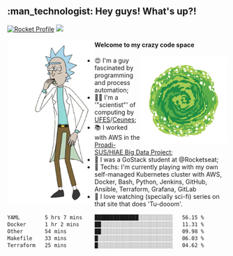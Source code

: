 
<h2> :man_technologist: Hey guys! What's up?!</h2>
                                                                         
[![Rocket Profile](https://img.shields.io/static/v1?label=Rocketseat&message=Profile&colorA=purple&color=black&logo=Rocket&logoColor=white)](https://app.rocketseat.com.br/me/elyabe)
<a href="https://www.linkedin.com/in/elyabe/"><img src="https://img.shields.io/badge/LinkedIn-informational?logo=linkedin"/></a>

<img align='left' src="https://raw.githubusercontent.com/Elyabe/Elyabe/master/images/rick-dancing.gif" width='200'>

                       
#### Welcome to my crazy code space 
<img align='right' src="https://raw.githubusercontent.com/Elyabe/elyabe/master/images/portal-3.gif" width='200'>

- :heart_eyes: I'm a guy fascinated by programming and process automation; 
- :office_worker: I'm a '"scientist"' of computing by [UFES](http://ufes.br)/[Ceunes](http://ceunes.ufes.br);
- :books: I worked with AWS in the [Proadi-SUS/HIAE Big Data Project](https://hospitais.proadi-sus.org.br/projetos/24/big-data);
- :rocket: I was a GoStack student at @Rocketseat;
- :green_heart: Techs: I'm currently playing with my own self-managed Kubernetes cluster with AWS, Docker, Bash, Python, Jenkins, GitHub, Ansible, Terraform, Grafana, GitLab
- :movie_camera: I love watching (specially sci-fi) series on that site that does 'Tu-dooom'.

<!--START_SECTION:waka-->
```text
YAML        5 hrs 7 mins    ██████████████░░░░░░░░░░░   56.15 % 
Docker      1 hr 2 mins     ██░░░░░░░░░░░░░░░░░░░░░░░   11.31 % 
Other       54 mins         ██░░░░░░░░░░░░░░░░░░░░░░░   09.98 % 
Makefile    33 mins         █░░░░░░░░░░░░░░░░░░░░░░░░   06.03 % 
Terraform   25 mins         █░░░░░░░░░░░░░░░░░░░░░░░░   04.62 %
```
<!--END_SECTION:waka-->

